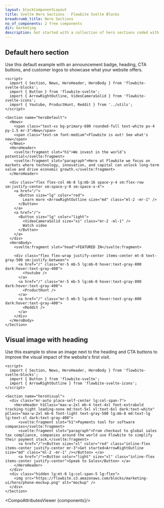```yaml
---
layout: blockComponentLayout
title: Svelte Hero Sections - Flowbite Svelte Blocks
breadcrumb_title: Hero Sections
no_of_components: 2 free components
dir: marketing
description: Get started with a collection of hero sections coded with Tailwind CSS to showcase the most important parts of your website based on multiple styles and layouts.
---
```


<script>
  import { TableProp, TableDefaultRow, CompoAttributesViewer } from '../utils'
  const components = 'News, HeroHeader, HeroBody, Section'
</script>

## Default hero section

Use this default example with an announcement badge, heading, CTA buttons, and customer logos to showcase what your website offers.

```svelte example
<script>
  import { Section, News, HeroHeader, HeroBody } from 'flowbite-svelte-blocks';
  import { Button } from 'flowbite-svelte';
  import { ArrowRightOutline, VideoCameraSolid } from 'flowbite-svelte-icons';
  import { Youtube, ProductHunt, Reddit } from '../utils';
</script>

<Section name="heroDefault">
  <News>
    <span class="text-xs bg-primary-600 rounded-full text-white px-4 py-1.5 mr-3">New</span>
    <span class="text-sm font-medium">Flowbite is out! See what's new</span>
  </News>
  <HeroHeader>
    <svelte:fragment slot="h1">We invest in the world’s potential</svelte:fragment>
    <svelte:fragment slot="paragraph">Here at Flowbite we focus on markets where technology, innovation, and capital can unlock long-term value and drive economic growth.</svelte:fragment>
  </HeroHeader>

  <div class="flex flex-col mb-8 lg:mb-16 space-y-4 sm:flex-row sm:justify-center sm:space-y-0 sm:space-x-4">
    <a href="/">
      <Button size="lg" color="red">
        Learn more <ArrowRightOutline size="md" class="ml-2 -mr-1" />
      </Button>
    </a>
    <a href="/">
      <Button size="lg" color="light">
        <VideoCameraSolid size="xs" class="mr-2 -ml-1" />
        Watch video
      </Button>
    </a>
  </div>
  <HeroBody>
    <svelte:fragment slot="head">FEATURED IN</svelte:fragment>

    <div class="flex flex-wrap justify-center items-center mt-8 text-gray-500 sm:justify-between">
      <a href="/" class="mr-5 mb-5 lg:mb-0 hover:text-gray-800 dark:hover:text-gray-400">
        <Youtube />
      </a>
      <a href="/" class="mr-5 mb-5 lg:mb-0 hover:text-gray-800 dark:hover:text-gray-400">
        <ProductHunt />
      </a>
      <a href="/" class="mr-5 mb-5 lg:mb-0 hover:text-gray-800 dark:hover:text-gray-400">
        <Reddit />
      </a>
    </div>
  </HeroBody>
</Section>
```

## Visual image with heading

Use this example to show an image next to the heading and CTA buttons to improve the visual impact of the website's first visit.

```svelte example
<script>
  import { Section, News, HeroHeader, HeroBody } from 'flowbite-svelte-blocks';
  import { Button } from 'flowbite-svelte';
  import { ArrowRightOutline } from 'flowbite-svelte-icons';
</script>

<Section name="heroVisual">
  <div class="mr-auto place-self-center lg:col-span-7">
    <HeroHeader h1Class="max-w-2xl mb-4 text-4xl font-extrabold tracking-tight leading-none md:text-5xl xl:text-6xl dark:text-white" pClass="max-w-2xl mb-6 font-light text-gray-500 lg:mb-8 md:text-lg lg:text-xl dark:text-gray-400">
      <svelte:fragment slot="h1">Payments tool for software companies</svelte:fragment>
      <svelte:fragment slot="paragraph">From checkout to global sales tax compliance, companies around the world use Flowbite to simplify their payment stack.</svelte:fragment>
      <a href="/"><Button size="xl" color="red" class="inline-flex items-center justify-center mr-3">Get started<ArrowRightOutline size="md" class="ml-2 -mr-1" /></Button> </a>
      <a href="/"><Button color="light" size="xl" class="inline-flex items-center justify-center">Speak to Sales</Button> </a>
    </HeroHeader>
  </div>
  <div class="hidden lg:mt-0 lg:col-span-5 lg:flex">
    <img src="https://flowbite.s3.amazonaws.com/blocks/marketing-ui/hero/phone-mockup.png" alt="mockup" />
  </div>
</Section>
```

<CompoAttributesViewer {components}/>
